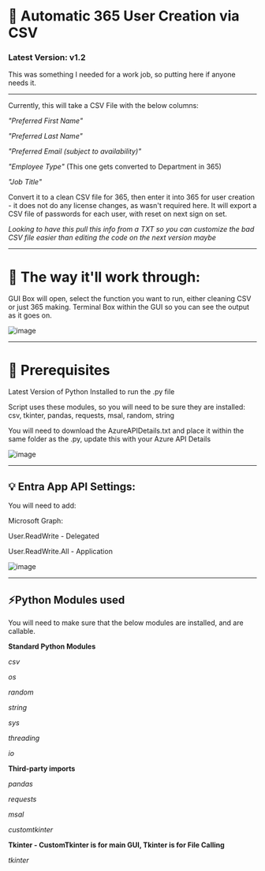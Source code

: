 # 🔣 Automatic 365 User Creation via CSV
### Latest Version: v1.2

This was something I needed for a work job, so putting here if anyone needs it. 

--------------------------------------------------------

Currently, this will take a CSV File with the below columns:

_"Preferred First Name"_

_"Preferred Last Name"_

_"Preferred Email (subject to availability)"_

_"Employee Type"_ (This one gets converted to Department in 365)

_"Job Title"_

Convert it to a clean CSV file for 365, then enter it into 365 for user creation - it does not do any license changes, as wasn't required here.
It will export a CSV file of passwords for each user, with reset on next sign on set.

_Looking to have this pull this info from a TXT so you can customize the bad CSV file easier than editing the code on the next version maybe_

---------------------------------------------------------

# 📖 The way it'll work through:

GUI Box will open, select the function you want to run, either cleaning CSV or just 365 making.
Terminal Box within the GUI so you can see the output as it goes on.

![image](https://github.com/user-attachments/assets/2d867f9a-403c-4848-a23b-dd07b747393e)


----------------------------------------------------------

# 🧠 Prerequisites

Latest Version of Python Installed to run the .py file

Script uses these modules, so you will need to be sure they are installed: csv, tkinter, pandas, requests, msal, random, string

You will need to download the AzureAPIDetails.txt and place it within the same folder as the .py, update this with your Azure API Details

![image](https://github.com/user-attachments/assets/d397b6f9-223d-49d4-8154-b63b77aa6499)



----------------------------------------------------------

## 💡 Entra App API Settings:

You will need to add:

Microsoft Graph:

User.ReadWrite - Delegated

User.ReadWrite.All - Application

![image](https://github.com/user-attachments/assets/d43e11ad-03fe-43da-8a04-8c271ff3ce61)


----------------------------------------------------------

## ⚡Python Modules used

You will need to make sure that the below modules are installed, and are callable.

**Standard Python Modules**

_csv_

_os_

_random_

_string_

_sys_

_threading_

_io_


**Third-party imports**

_pandas_

_requests_

_msal_

_customtkinter_


**Tkinter - CustomTkinter is for main GUI, Tkinter is for File Calling**

_tkinter_

